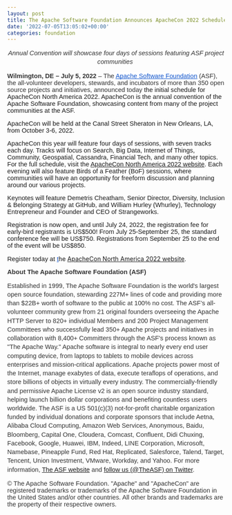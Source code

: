 ```yaml
---
layout: post
title: The Apache Software Foundation Announces ApacheCon 2022 Schedule
date: '2022-07-05T13:05:02+00:00'
categories: foundation
---
```

<p dir="ltr" style="line-height:1.38;text-align: center;margin-top:0pt;margin-bottom:0pt;"><span style="font-size:11pt;font-family:Arial;color:#333333;background-color:transparent;font-weight:400;font-style:italic;font-variant:normal;text-decoration:none;vertical-align:baseline;white-space:pre;white-space:pre-wrap;">Annual Convention will showcase four days of sessions featuring ASF project communities&nbsp;</span></p><p><span style="background-color: transparent; font-size: 11pt; font-family: Arial; color: rgb(51, 51, 51); font-weight: 700; font-variant-numeric: normal; font-variant-east-asian: normal; vertical-align: baseline; white-space: pre-wrap;">Wilmington, DE – July 5, 2022 </span><span style="background-color: transparent; font-size: 11pt; font-family: Arial; color: rgb(51, 51, 51); font-variant-numeric: normal; font-variant-east-asian: normal; vertical-align: baseline; white-space: pre-wrap;">– The </span><a href="https://apache.org/" style="background-color: rgb(255, 255, 255);"><span style="font-size: 11pt; font-family: Arial; color: rgb(17, 85, 204); background-color: transparent; font-variant-numeric: normal; font-variant-east-asian: normal; text-decoration-line: underline; text-decoration-skip-ink: none; vertical-align: baseline; white-space: pre-wrap;">Apache Software Foundation</span></a><span style="background-color: transparent; font-size: 11pt; font-family: Arial; color: rgb(51, 51, 51); font-variant-numeric: normal; font-variant-east-asian: normal; vertical-align: baseline; white-space: pre-wrap;"> (ASF), the all-volunteer developers, stewards, and incubators of more than 350 open source projects and initiatives, announced today </span><span style="background-color: transparent; font-size: 11pt; font-family: Arial; font-variant-numeric: normal; font-variant-east-asian: normal; vertical-align: baseline; white-space: pre-wrap;">the initial schedule for ApacheCon North America 2022. ApacheCon is the annual convention of the Apache Software Foundation, showcasing content from many of the project communities at the ASF.</span><br></p><p><span style="background-color: transparent; font-family: Arial; font-size: 11pt; white-space: pre-wrap;">ApacheCon will be held at the Canal Street Sheraton in New Orleans, LA, from October 3-6, 2022.</span><br></p><p><span style="background-color: transparent; font-size: 11pt; font-family: Arial; font-variant-numeric: normal; font-variant-east-asian: normal; vertical-align: baseline; white-space: pre-wrap;">ApacheCon this year will feature four days of sessions, with seven tracks each day. Tracks will focus on Search, Big Data, Internet of Things, Community, Geospatial, Cassandra, Financial Tech, and many other topics. For the full schedule, visit the <a href="https://apachecon.com/acna2022/" target="_blank">ApacheCon North America 2022 website</a></span><span style="background-color: transparent; font-size: 11pt; font-family: Arial; font-variant-numeric: normal; font-variant-east-asian: normal; vertical-align: baseline; white-space: pre-wrap;">. Each evening will also feature Birds of a Feather (BoF) sessions, where communities will have an opportunity for freeform discussion and planning around our various projects.</span><br></p><p><span style="background-color: transparent; font-family: Arial; font-size: 11pt; white-space: pre-wrap;">Keynotes will feature Demetris Cheatham, Senior Director, Diversity, Inclusion &amp; Belonging Strategy at GitHub, and William Hurley (Whurley), Technology Entrepreneur and Founder and CEO of Strangeworks.</span><br></p><p><span style="background-color: transparent; font-family: Arial; font-size: 11pt; white-space: pre-wrap;">Registration is now open, and until July 24, 2022, the registration fee for early-bird registrants is US$500! From July 25-September 25, the standard conference fee will be US$750. Registrations from September 25 to the end of the event will be US$850.</span><br></p><p><span style="background-color: transparent; font-size: 11pt; font-family: Arial; font-variant-numeric: normal; font-variant-east-asian: normal; vertical-align: baseline; white-space: pre-wrap;">Register today at </span><a href="https://apachecon.com/acna2022" style="background-color: rgb(255, 255, 255);"><span style="font-size: 11pt; font-family: Arial; color: rgb(17, 85, 204); background-color: transparent; font-variant-numeric: normal; font-variant-east-asian: normal; text-decoration-line: underline; text-decoration-skip-ink: none; vertical-align: baseline; white-space: pre-wrap;">t</span></a>he <a href="https://apachecon.com/acna2022/" target="_blank">ApacheCon North America 2022 website</a><span style="background-color: transparent; font-size: 11pt; font-family: Arial; font-variant-numeric: normal; font-variant-east-asian: normal; vertical-align: baseline; white-space: pre-wrap;">.&nbsp;</span><br></p><p><span style="background-color: transparent; color: rgb(51, 51, 51); font-family: Arial; font-size: 11pt; font-weight: 700; white-space: pre-wrap;">About The Apache Software Foundation (ASF)</span><br></p><p dir="ltr" style="line-height:1.38;margin-top:0pt;margin-bottom:0pt;"><span style="font-size:11pt;font-family:Arial;color:#333333;background-color:transparent;font-weight:400;font-style:normal;font-variant:normal;text-decoration:none;vertical-align:baseline;white-space:pre;white-space:pre-wrap;">Established in 1999, The Apache Software Foundation is the world's largest open source foundation, stewarding 227M+ lines of code and providing more than $22B+ worth of software to the public at 100% no cost. The ASF’s all-volunteer community grew from 21 original founders overseeing the Apache HTTP Server to 820+ individual Members and 200 Project Management Committees who successfully lead 350+ Apache projects and initiatives in collaboration with 8,400+ Committers through the ASF's process known as "The Apache Way." Apache software is integral to nearly every end user computing device, from laptops to tablets to mobile devices across enterprises and mission-critical applications. Apache projects power most of the Internet, manage exabytes of data, execute teraflops of operations, and store billions of objects in virtually every industry. The commercially-friendly and permissive Apache License v2 is an open source industry standard, helping launch billion dollar corporations and benefiting countless users worldwide. The ASF is a US 501(c)(3) not-for-profit charitable organization funded by individual donations and corporate sponsors that include Aetna, Alibaba Cloud Computing, Amazon Web Services, Anonymous, Baidu, Bloomberg, Capital One, Cloudera, Comcast, Confluent, Didi Chuxing, Facebook, Google, Huawei, IBM, Indeed, LINE Corporation, Microsoft, Namebase, Pineapple Fund, Red Hat, Replicated, Salesforce, Talend, Target, Tencent, Union Investment, VMware, Workday, and Yahoo. For more information, <a href="https://www.apache.org/" target="_blank">The ASF website</a></span><span style="font-size:11pt;font-family:Arial;color:#333333;background-color:transparent;font-weight:400;font-style:normal;font-variant:normal;text-decoration:none;vertical-align:baseline;white-space:pre;white-space:pre-wrap;"> and <a href="https://twitter.com/theasf" target="_blank">follow us (@TheASF) on Twitter</a>. </span></p><p><span style="background-color: transparent; color: rgb(51, 51, 51); font-family: Arial; font-size: 11pt; white-space: pre-wrap;">© The Apache Software Foundation. "Apache" and "ApacheCon" are registered trademarks or trademarks of the Apache Software Foundation in the United States and/or other countries. All other brands and trademarks are the property of their respective owners.</span><br></p>
